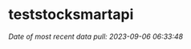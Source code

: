 
<!-- README.md is generated from README.Rmd. Please edit that file -->

# teststocksmartapi

*Date of most recent data pull: 2023-09-06 06:33:48*
